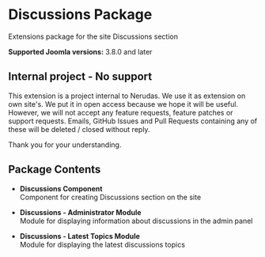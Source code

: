 # Discussions Package
Extensions package for the site Discussions section

**Supported Joomla versions:** 3.8.0 and later  


## Internal project - No support
This extension is a project internal to Nerudas. We use it as extension on own site's. We put it in open access because we hope it will be useful. However, we will not accept any feature requests, feature patches or support requests. Emails, GitHub Issues and Pull Requests containing any of these will be deleted / closed without reply.

Thank you for your understanding.


## Package Contents
* **Discussions Component**  
Component for creating Discussions section on the site

* **Discussions - Administrator Module**  
Module for displaying information about discussions in the admin panel

* **Discussions - Latest Topics Module**  
Module for displaying the latest discussions topics